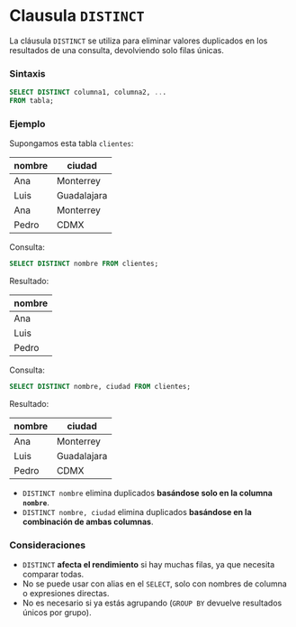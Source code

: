 # Clausula `DISTINCT`

La cláusula `DISTINCT` se utiliza para eliminar valores duplicados en los resultados de una consulta, devolviendo solo filas únicas.

### Sintaxis

```sql
SELECT DISTINCT columna1, columna2, ...
FROM tabla;
```

### Ejemplo

Supongamos esta tabla `clientes`:

| nombre | ciudad      |
| ------ | ----------- |
| Ana    | Monterrey   |
| Luis   | Guadalajara |
| Ana    | Monterrey   |
| Pedro  | CDMX        |

Consulta:
```sql
SELECT DISTINCT nombre FROM clientes;
```

Resultado:

| nombre |
| ------ |
| Ana    |
| Luis   |
| Pedro  |

Consulta:
```sql
SELECT DISTINCT nombre, ciudad FROM clientes;
```

Resultado:

| nombre | ciudad      |
| ------ | ----------- |
| Ana    | Monterrey   |
| Luis   | Guadalajara |
| Pedro  | CDMX        |

- `DISTINCT nombre` elimina duplicados **basándose solo en la columna `nombre`**.
- `DISTINCT nombre, ciudad` elimina duplicados **basándose en la combinación de ambas columnas**.


### Consideraciones

- `DISTINCT` **afecta el rendimiento** si hay muchas filas, ya que necesita comparar todas.
- No se puede usar con alias en el `SELECT`, solo con nombres de columna o expresiones directas.
- No es necesario si ya estás agrupando (`GROUP BY` devuelve resultados únicos por grupo).
